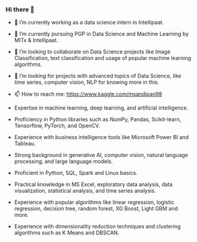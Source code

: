 ### Hi there 👋

* 🔭 I’m currently working as a data science intern in Intellipaat.

* 🌱 I’m currently pursuing PGP in Data Science and Machine Learning by MITx & Intellipaat.

* 👯 I’m looking to collaborate on Data Science projects like Image Classification, text classification and usage of popular machine learning algorithms.

* 🤔 I’m looking for projects with advanced topics of Data Science, like time series, computer vision, NLP for knowing more in this.

* 📫 How to reach me: https://www.kaggle.com/msandipan98

* Expertise in machine learning, deep learning, and artificial intelligence.
* Proficiency in Python libraries such as NumPy, Pandas, Scikit-learn, Tensorflow, PyTorch, and OpenCV.
* Experience with business intelligence tools like Microsoft Power BI and Tableau.
* Strong background in generative AI, computer vision, natural language processing, and large language models.
* Proficient in Python, SQL, Spark and Linux basics.
* Practical knowledge in MS Excel, exploratory data analysis, data visualization, statistical analysis, and time series analysis.
* Experience with popular algorithms like linear regression, logistic regression, decision tree, random forest, XG Boost, Light GBM and more.
* Experience with dimensionality reduction techniques and clustering algorithms such as K Means and DBSCAN.
